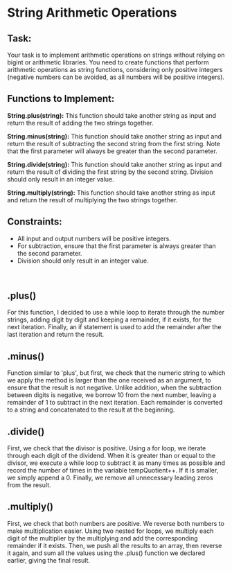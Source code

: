 # String Arithmetic Operations
## Task:

Your task is to implement arithmetic operations on strings without relying on bigint or arithmetic libraries. You need to create functions that perform arithmetic operations as string functions, considering only positive integers (negative numbers can be avoided, as all numbers will be positive integers).

## Functions to Implement:
**String.plus(string):** This function should take another string as input and return the result of adding the two strings together.<br>

**String.minus(string):** This function should take another string as input and return the result of subtracting the second string from the first string. Note that the first parameter will always be greater than the second parameter.<br>

**String.divide(string):** This function should take another string as input and return the result of dividing the first string by the second string. Division should only result in an integer value.<br>

**String.multiply(string):** This function should take another string as input and return the result of multiplying the two strings together.<br>

## Constraints:
- All input and output numbers will be positive integers.
- For subtraction, ensure that the first parameter is always greater than the second parameter.
- Division should only result in an integer value.
<br>

## .plus()

For this function, I decided to use a while loop to iterate through the number strings, adding digit by digit and keeping a remainder, if it exists, for the next iteration. Finally, an if statement is used to add the remainder after the last iteration and return the result.

## .minus()

Function similar to 'plus', but first, we check that the numeric string to which we apply the method is larger than the one received as an argument, to ensure that the result is not negative. 
Unlike addition, when the subtraction between digits is negative, we borrow 10 from the next number, leaving a remainder of 1 to subtract in the next iteration. Each remainder is converted to a string and concatenated to the result at the beginning.

## .divide()
First, we check that the divisor is positive. Using a for loop, we iterate through each digit of the dividend. When it is greater than or equal to the divisor, we execute a while loop to subtract it as many times as possible and record the number of times in the variable tempQuotient++. If it is smaller, we simply append a 0. Finally, we remove all unnecessary leading zeros from the result.

## .multiply()
First, we check that both numbers are positive. We reverse both numbers to make multiplication easier. Using two nested for loops, we multiply each digit of the multiplier by the multiplying and add the corresponding remainder if it exists. Then, we push all the results to an array, then reverse it again, and sum all the values using the .plus() function we declared earlier, giving the final result.
